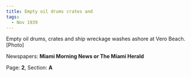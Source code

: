 ```yaml
---  
title: Empty oil drums crates and  
tags:  
  - Nov 1939  
---  
```

  
Empty oil drums, crates and ship wreckage washes ashore at Vero Beach. [Photo]  
  
Newspapers: **Miami Morning News or The Miami Herald**  
  
Page: **2**, Section: **A** 
